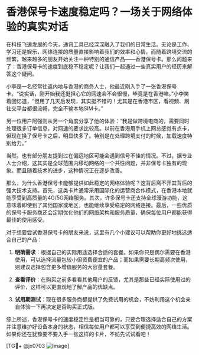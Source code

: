 # 香港保号卡速度稳定吗？一场关于网络体验的真实对话

在科技飞速发展的今天，通讯工具已经深深融入了我们的日常生活。无论是工作、学习还是娱乐，网络连接的质量直接影响着我们的效率和心情。而随着跨境交流的频繁，越来越多的朋友开始关注一种特别的通信产品——香港保号卡。那么问题来了：香港保号卡的速度到底稳不稳定呢？让我们一起通过一些真实用户的经历来解答这个疑问。

小李是一名经常往返内地与香港的商务人士，他最近刚入手了一张香港保号卡。“说实话，刚开始我还挺担心它的网速会不会很慢，毕竟是在香港嘛。”小李笑着回忆道，“但用了几天后发现，其实挺不错的！尤其是在香港市区，看视频、刷社交平台都很流畅，完全不输本地SIM卡。”

另一位用户阿强则从另一个角度分享了他的体验：“我是做跨境电商的，需要同时处理很多订单信息，对网速的要求比较高。以前在香港用手机上网总感觉有点卡，但现在换了保号卡之后，明显快多了。特别是在处理跨境支付的时候，加载速度特别给力。”

当然，也有部分朋友提到过在偏远地区可能会遇到信号不佳的情况。不过，据专业人士介绍，这其实是全球范围内移动网络的一个共性问题，并非保号卡独有的现象。而且随着技术的进步，这种情况正在逐步改善。

那么，为什么香港保号卡能够提供如此稳定的网络体验呢？这背后离不开其背后的强大技术支持。首先，这类卡片通常采用国际化的运营商合作模式，在香港本地就能享受到高质量的4G/5G网络服务。其次，许多保号卡还支持全球漫游功能，这意味着即使到了其他国家或地区，也能继续享受稳定的网络连接。最后，一些优质的保号卡服务商还会定期优化他们的网络架构和服务质量，确保每位用户都能获得最佳的使用感受。

对于想要尝试香港保号卡的朋友来说，这里有几个小建议可以帮助你更好地挑选适合自己的产品：

1. **明确需求**：根据自己的实际用途选择合适的套餐。如果你只是偶尔需要在香港使用，可以选择流量包较小但资费便宜的产品；而如果需要长期高频次使用，则建议选择包含更多增值服务的大容量套餐。

2. **查看评价**：在购买之前多看看其他用户的反馈，尤其是那些已经实际使用过的评价，这样可以更直观地了解产品的优缺点。

3. **试用期测试**：现在很多服务商都提供了免费试用的机会，不妨利用这个机会亲自体验一下再决定是否购买正式版。

综上所述，香港保号卡的速度稳定性是相当可靠的，只要合理选择适合自己的方案并注意维护好设备本身的状态，相信每位用户都可以享受到便捷高效的网络生活。如果你还在犹豫要不要入手一张这样的卡片，不妨先试试看吧！

[TG💪+ @jx0703 ![Image](https://github.com/user-attachments/assets/dbca1d08-cadb-493c-b0ec-ad6f7a83f270)]